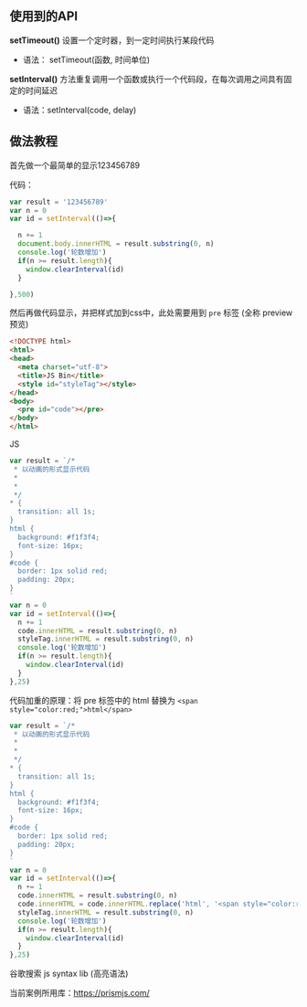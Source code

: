 ## 使用到的API

**setTimeout()**  设置一个定时器，到一定时间执行某段代码

- 语法： setTimeout(函数, 时间单位)

**setInterval()**  方法重复调用一个函数或执行一个代码段，在每次调用之间具有固定的时间延迟

- 语法：setInterval(code, delay)



## 做法教程

首先做一个最简单的显示123456789

代码：

```js
var result = '123456789'
var n = 0
var id = setInterval(()=>{

  n += 1
  document.body.innerHTML = result.substring(0, n)
  console.log('轮数增加')
  if(n >= result.length){
    window.clearInterval(id)
  }

},500)
```

然后再做代码显示，并把样式加到css中，此处需要用到 `pre` 标签 (全称 preview 预览)

```html
<!DOCTYPE html>
<html>
<head>
  <meta charset="utf-8">
  <title>JS Bin</title>
  <style id="styleTag"></style>
</head>
<body>
  <pre id="code"></pre>
</body>
</html>
```

JS

```js
var result = `/*
 * 以动画的形式显示代码
 *
 *
 */
* {
  transition: all 1s;
}
html {
  background: #f1f3f4;
  font-size: 16px;
}
#code {
  border: 1px solid red;
  padding: 20px;
}
`
var n = 0
var id = setInterval(()=>{
  n += 1
  code.innerHTML = result.substring(0, n)
  styleTag.innerHTML = result.substring(0, n)
  console.log('轮数增加')
  if(n >= result.length){
    window.clearInterval(id)
  }
},25)
```

代码加重的原理：将 pre 标签中的 html 替换为 `<span style="color:red;">html</span>`

```js
var result = `/*
 * 以动画的形式显示代码
 *
 *
 */
* {
  transition: all 1s;
}
html {
  background: #f1f3f4;
  font-size: 16px;
}
#code {
  border: 1px solid red;
  padding: 20px;
}
`
var n = 0
var id = setInterval(()=>{
  n += 1
  code.innerHTML = result.substring(0, n)
  code.innerHTML = code.innerHTML.replace('html', '<span style="color:red;">html</span>')
  styleTag.innerHTML = result.substring(0, n)
  console.log('轮数增加')
  if(n >= result.length){
    window.clearInterval(id)
  }
},25)
```

谷歌搜索 js syntax lib (高亮语法)

当前案例所用库：<https://prismjs.com/>

